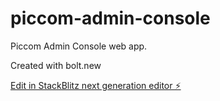 # piccom-admin-console

Piccom Admin Console web app. 

Created with bolt.new

[Edit in StackBlitz next generation editor ⚡️](https://stackblitz.com/~/github.com/samuel-kings/piccom-admin-console)
